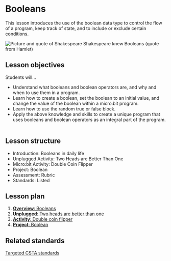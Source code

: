 # Booleans

This lesson introduces the use of the boolean data type to control the flow of a program, keep track of state, and to include or exclude certain conditions.

![Picture and quote of Shakespeare](/static/courses/csintro/booleans/shakespeare.png)
Shakespeare knew Booleans (quote from Hamlet)

## Lesson objectives 
Students will...
* Understand what booleans and boolean operators are, and why and when to use them in a program.
* Learn how to create a boolean, set the boolean to an initial value, and change the value of the boolean within a micro:bit program.
* Learn how to use the random true or false block. 
* Apply the above knowledge and skills to create a unique program that uses booleans and boolean operators as an integral part of the program.
 
## Lesson structure
* Introduction: Booleans in daily life
* Unplugged Activity: Two Heads are Better Than One
* Micro:bit Activity: Double Coin Flipper
* Project: Boolean
* Assessment: Rubric
* Standards: Listed

## Lesson plan

1. [**Overview**: Booleans](/courses/csintro/booleans/overview)
2. [**Unplugged**: Two heads are better than one](/courses/csintro/booleans/unplugged)
3. [**Activity**: Double coin flipper](/courses/csintro/booleans/activity)
4. [**Project**: Boolean](/courses/csintro/booleans/project)

## Related standards

[Targeted CSTA standards](/courses/csintro/booleans/standards)